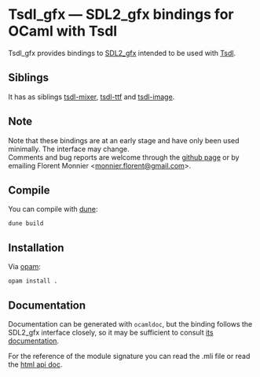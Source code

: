 # Tsdl\_gfx — SDL2\_gfx bindings for OCaml with Tsdl

Tsdl\_gfx provides bindings to
[SDL2_gfx](https://www.ferzkopp.net/wordpress/2016/01/02/sdl_gfx-sdl2_gfx/)
intended to be used with [Tsdl](https://github.com/dbuenzli/tsdl).


## Siblings

It has as siblings
[tsdl-mixer](https://github.com/tokenrove/tsdl-mixer),
[tsdl-ttf](https://github.com/tokenrove/tsdl-ttf) and
[tsdl-image](https://github.com/tokenrove/tsdl-image).


## Note

Note that these bindings are at an early stage and have only been used
minimally.  The interface may change.  
Comments and bug reports are welcome through the
[github page](https://github.com/fccm/tsdl-gfx)
or by emailing Florent Monnier
<[monnier.florent@gmail.com](mailto:monnier.florent@gmail.com)>.


## Compile

You can compile with [dune](https://dune.readthedocs.io/en/stable/):

    dune build


## Installation

Via [opam](https://opam.ocaml.org/):

    opam install .


## Documentation

Documentation can be generated with `ocamldoc`, but the binding
follows the SDL2\_gfx interface closely, so it may be sufficient to
consult [its documentation](
https://www.ferzkopp.net/Software/SDL2_gfx/Docs/html/_s_d_l2__gfx_primitives_8h.html).

For the reference of the module signature you can read the .mli file
or read the [html api doc](
https://fccm.github.io/tsdl-gfx/tsdl_gfx/Tsdl_gfx/Gfx/).

